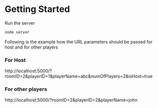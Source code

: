# Getting Started

Run the server
```bash
node server
```

Following is the example how the URL parameters should be passed for host and for other players
### For Host
http://localhost:5000/?roomID=2&playerID=1&playerName=abc&numOfPlayers=2&isHost=true

### For other players
http://localhost:5000/?roomID=2&playerID=2&playerName=john
